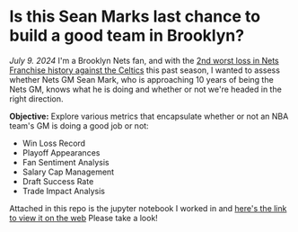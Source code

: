 # Is this Sean Marks last chance to build a good team in Brooklyn?
*July 9. 2024*
I'm a Brooklyn Nets fan, and with the [2nd worst loss in Nets Franchise history against the Celtics](https://www.nydailynews.com/2024/02/14/nets-embarrassed-celtics-mikal-bridges-jayson-tatum-jacque-vaughn/) this past season, I wanted to assess whether Nets GM Sean Mark, who is approaching 10 years of being the Nets GM, knows what he is doing and whether or not we're headed in the right direction. 

**Objective:** Explore various metrics that encapsulate whether or not an NBA team's GM is doing a good job or not:
- Win Loss Record
- Playoff Appearances
- Fan Sentiment Analysis
- Salary Cap Management
- Draft Success Rate
- Trade Impact Analysis

Attached in this repo is the jupyter notebook I worked in and [here's the link to view it on the web](google.com) Please take a look!
